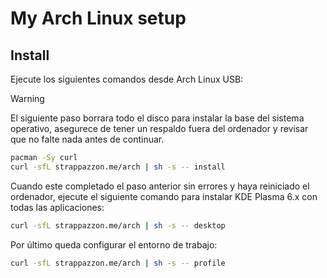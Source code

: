 # My Arch Linux setup

## Install

Ejecute los siguientes comandos desde Arch Linux USB:

> [!Warning]
> El siguiente paso borrara todo el disco para instalar la base del sistema operativo, asegurece de tener un respaldo fuera del ordenador y revisar que no falte nada antes de continuar.

```bash
pacman -Sy curl
curl -sfL strappazzon.me/arch | sh -s -- install
```

Cuando este completado el paso anterior sin errores y haya reiniciado el ordenador, ejecute el siguiente comando para instalar KDE Plasma 6.x con todas las aplicaciones:

```bash
curl -sfL strappazzon.me/arch | sh -s -- desktop
```

Por último queda configurar el entorno de trabajo:

```bash
curl -sfL strappazzon.me/arch | sh -s -- profile
```
